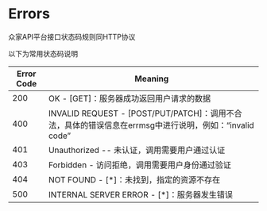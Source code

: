 # Errors

<aside class="notice">众家API平台接口状态码规则同HTTP协议</aside>

以下为常用状态码说明

Error Code | Meaning
---------- | -------
200 | OK - [GET]：服务器成功返回用户请求的数据
400 | INVALID REQUEST - [POST/PUT/PATCH]：调用不合法，具体的错误信息在errmsg中进行说明，例如：“invalid code”
401 | Unauthorized -- 未认证，调用需要用户通过认证
403 | Forbidden - 访问拒绝，调用需要用户身份通过验证
404 | NOT FOUND - [*]：未找到，指定的资源不存在
500 | INTERNAL SERVER ERROR - [*]：服务器发生错误
